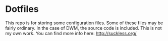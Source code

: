 # Dotfiles

This repo is for storing some configuration files. Some of these files may be fairly ordinary. 
In the case of DWM, the source code is included. This is not my own work. You can find more info here: http://suckless.org/
